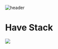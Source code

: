 
![header](https://capsule-render.vercel.app/api?type=waving&color=auto&height=300&section=header&text=Welcome.&fontSize=90)

# Have Stack
<img src="https://img.shields.io/badge/Kotlin-#7F52FF?style=for-the-badge&logo=Kotlin&logoColor=white">
